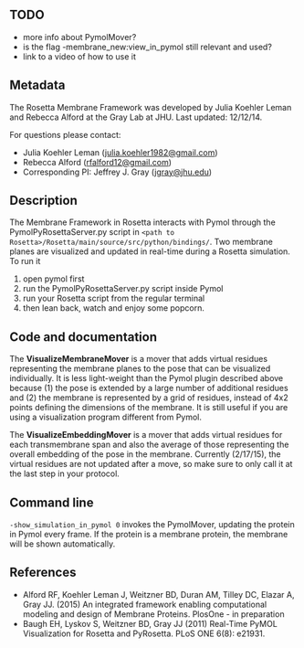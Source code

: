 ## TODO

- more info about PymolMover?
- is the flag -membrane_new:view_in_pymol still relevant and used?
- link to a video of how to use it

## Metadata

The Rosetta Membrane Framework was developed by Julia Koehler Leman and Rebecca Alford at the Gray Lab at JHU. 
Last updated: 12/12/14. 

For questions please contact: 
- Julia Koehler Leman ([julia.koehler1982@gmail.com](julia.koehler1982@gmail.com))
- Rebecca Alford ([rfalford12@gmail.com](rfalford12@gmail.com))
- Corresponding PI: Jeffrey J. Gray ([jgray@jhu.edu](jgray@jhu.edu))

## Description

The Membrane Framework in Rosetta interacts with Pymol through the PymolPyRosettaServer.py script in `<path to Rosetta>/Rosetta/main/source/src/python/bindings/`. Two membrane planes are visualized and updated in real-time during a Rosetta simulation. To run it

1. open pymol first
2. run the PymolPyRosettaServer.py script inside Pymol
3. run your Rosetta script from the regular terminal
4. then lean back, watch and enjoy some popcorn.

## Code and documentation

The **VisualizeMembraneMover** is a mover that adds virtual residues representing the membrane planes to the pose that can be visualized individually. It is less light-weight than the Pymol plugin described above because (1) the pose is extended by a large number of additional residues and (2) the membrane is represented by a grid of residues, instead of 4x2 points defining the dimensions of the membrane. It is still useful if you are using a visualization program different from Pymol.

The **VisualizeEmbeddingMover** is a mover that adds virtual residues for each transmembrane span and also the average of those representing the overall embedding of the pose in the membrane. Currently (2/17/15), the virtual residues are not updated after a move, so make sure to only call it at the last step in your protocol. 

## Command line

`-show_simulation_in_pymol 0` invokes the PymolMover, updating the protein in Pymol every frame. If the protein is a membrane protein, the membrane will be shown automatically. 

## References

* Alford RF, Koehler Leman J, Weitzner BD, Duran AM, Tilley DC, Elazar A, Gray JJ. (2015) An integrated framework enabling computational modeling and design of Membrane Proteins. PlosOne - in preparation 
* Baugh EH, Lyskov S, Weitzner BD, Gray JJ (2011) Real-Time PyMOL Visualization for Rosetta and PyRosetta. PLoS ONE 6(8): e21931.
